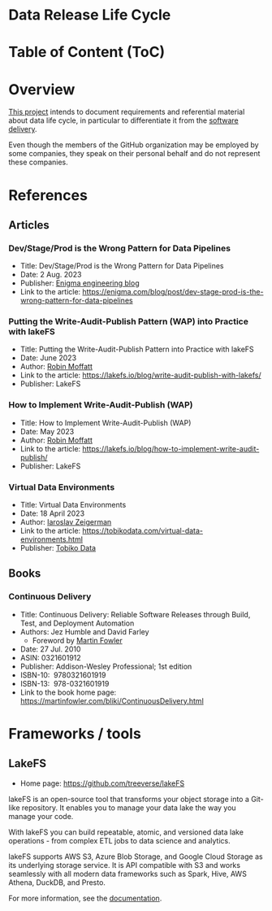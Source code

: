 Data Release Life Cycle
=======================

# Table of Content (ToC)

# Overview
[This project](https://github.com/data-engineering-helpers/data-life-cycle)
intends to document requirements and referential material about data life cycle,
in particular to differentiate it from the
[software delivery](https://martinfowler.com/delivery.html).

Even though the members of the GitHub organization may be employed by some companies, they speak on their personal behalf and do not represent these companies.

# References

## Articles

### Dev/Stage/Prod is the Wrong Pattern for Data Pipelines
* Title: Dev/Stage/Prod is the Wrong Pattern for Data Pipelines
* Date: 2 Aug. 2023
* Publisher: [Enigma engineering blog](https://enigma.com/blog/topic/engineering)
* Link to the article:
  https://enigma.com/blog/post/dev-stage-prod-is-the-wrong-pattern-for-data-pipelines

### Putting the Write-Audit-Publish Pattern (WAP) into Practice with lakeFS
* Title: Putting the Write-Audit-Publish Pattern into Practice with lakeFS
* Date: June 2023
* Author: [Robin Moffatt](https://www.linkedin.com/in/robinmoffatt/)
* Link to the article:
  https://lakefs.io/blog/write-audit-publish-with-lakefs/
* Publisher: LakeFS

### How to Implement Write-Audit-Publish (WAP)
* Title: How to Implement Write-Audit-Publish (WAP)
* Date: May 2023
* Author: [Robin Moffatt](https://www.linkedin.com/in/robinmoffatt/)
* Link to the article:
  https://lakefs.io/blog/how-to-implement-write-audit-publish/
* Publisher: LakeFS

### Virtual Data Environments
* Title: Virtual Data Environments
* Date: 18 April 2023
* Author: [Iaroslav Zeigerman](https://www.linkedin.com/in/izeigerman/)
* Link to the article:
  https://tobikodata.com/virtual-data-environments.html
* Publisher: [Tobiko Data](https://tobikodata.com/)

## Books

### Continuous Delivery
* Title: Continuous Delivery: Reliable Software Releases through Build, Test, and Deployment Automation
* Authors: Jez Humble and David Farley
  + Foreword by [Martin Fowler](https://martinfowler.com/)
* Date: 27 Jul. 2010
* ASIN:‎ 0321601912
* Publisher: ‎Addison-Wesley Professional; 1st edition
* ISBN-10: ‎ 9780321601919
* ISBN-13: ‎ 978-0321601919
* Link to the book home page:
  https://martinfowler.com/bliki/ContinuousDelivery.html

# Frameworks / tools

## LakeFS
* Home page: https://github.com/treeverse/lakeFS

lakeFS is an open-source tool that transforms your object storage into a Git-like repository.
It enables you to manage your data lake the way you manage your code.

With lakeFS you can build repeatable, atomic, and versioned data lake
operations - from complex ETL jobs to data science and analytics.

lakeFS supports AWS S3, Azure Blob Storage, and Google Cloud Storage as its underlying storage service.
It is API compatible with S3 and works seamlessly with all modern data frameworks such as Spark,
Hive, AWS Athena, DuckDB, and Presto.

For more information, see the [documentation](https://docs.lakefs.io/).
